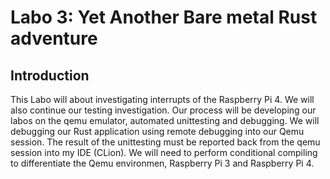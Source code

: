 Labo 3: Yet Another Bare metal Rust adventure
=============================================

Introduction
------------

This Labo will about investigating interrupts of the Raspberry Pi 4. We will also continue our testing investigation. Our process will be developing our labos on the qemu emulator, automated unittesting and debugging. We will debugging our Rust application using remote debugging into our Qemu session. The result of the unittesting must be reported back from the qemu session into my IDE (CLion).
We will need to perform conditional compiling to differentiate the Qemu environmen, Raspberry Pi 3 and Raspberry Pi 4.

